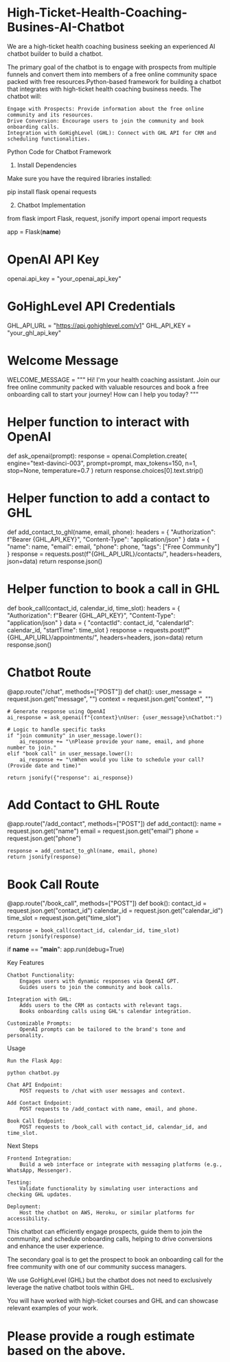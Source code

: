 # High-Ticket-Health-Coaching-Busines-AI-Chatbot
We are a high-ticket health coaching business seeking an experienced AI chatbot builder to build a chatbot.

The primary goal of the chatbot is to engage with prospects from multiple funnels and convert them into members of a free online community space packed with free resources.Python-based framework for building a chatbot that integrates with high-ticket health coaching business needs. The chatbot will:

    Engage with Prospects: Provide information about the free online community and its resources.
    Drive Conversion: Encourage users to join the community and book onboarding calls.
    Integration with GoHighLevel (GHL): Connect with GHL API for CRM and scheduling functionalities.

Python Code for Chatbot Framework
1. Install Dependencies

Make sure you have the required libraries installed:

pip install flask openai requests

2. Chatbot Implementation

from flask import Flask, request, jsonify
import openai
import requests

app = Flask(__name__)

# OpenAI API Key
openai.api_key = "your_openai_api_key"

# GoHighLevel API Credentials
GHL_API_URL = "https://api.gohighlevel.com/v1"
GHL_API_KEY = "your_ghl_api_key"

# Welcome Message
WELCOME_MESSAGE = """
Hi! I'm your health coaching assistant. 
Join our free online community packed with valuable resources and book a free onboarding call to start your journey!
How can I help you today?
"""

# Helper function to interact with OpenAI
def ask_openai(prompt):
    response = openai.Completion.create(
        engine="text-davinci-003",
        prompt=prompt,
        max_tokens=150,
        n=1,
        stop=None,
        temperature=0.7
    )
    return response.choices[0].text.strip()

# Helper function to add a contact to GHL
def add_contact_to_ghl(name, email, phone):
    headers = {
        "Authorization": f"Bearer {GHL_API_KEY}",
        "Content-Type": "application/json"
    }
    data = {
        "name": name,
        "email": email,
        "phone": phone,
        "tags": ["Free Community"]
    }
    response = requests.post(f"{GHL_API_URL}/contacts/", headers=headers, json=data)
    return response.json()

# Helper function to book a call in GHL
def book_call(contact_id, calendar_id, time_slot):
    headers = {
        "Authorization": f"Bearer {GHL_API_KEY}",
        "Content-Type": "application/json"
    }
    data = {
        "contactId": contact_id,
        "calendarId": calendar_id,
        "startTime": time_slot
    }
    response = requests.post(f"{GHL_API_URL}/appointments/", headers=headers, json=data)
    return response.json()

# Chatbot Route
@app.route("/chat", methods=["POST"])
def chat():
    user_message = request.json.get("message", "")
    context = request.json.get("context", "")

    # Generate response using OpenAI
    ai_response = ask_openai(f"{context}\nUser: {user_message}\nChatbot:")

    # Logic to handle specific tasks
    if "join community" in user_message.lower():
        ai_response += "\nPlease provide your name, email, and phone number to join."
    elif "book call" in user_message.lower():
        ai_response += "\nWhen would you like to schedule your call? (Provide date and time)"

    return jsonify({"response": ai_response})

# Add Contact to GHL Route
@app.route("/add_contact", methods=["POST"])
def add_contact():
    name = request.json.get("name")
    email = request.json.get("email")
    phone = request.json.get("phone")

    response = add_contact_to_ghl(name, email, phone)
    return jsonify(response)

# Book Call Route
@app.route("/book_call", methods=["POST"])
def book():
    contact_id = request.json.get("contact_id")
    calendar_id = request.json.get("calendar_id")
    time_slot = request.json.get("time_slot")

    response = book_call(contact_id, calendar_id, time_slot)
    return jsonify(response)

if __name__ == "__main__":
    app.run(debug=True)

Key Features

    Chatbot Functionality:
        Engages users with dynamic responses via OpenAI GPT.
        Guides users to join the community and book calls.

    Integration with GHL:
        Adds users to the CRM as contacts with relevant tags.
        Books onboarding calls using GHL's calendar integration.

    Customizable Prompts:
        OpenAI prompts can be tailored to the brand's tone and personality.

Usage

    Run the Flask App:

    python chatbot.py

    Chat API Endpoint:
        POST requests to /chat with user messages and context.

    Add Contact Endpoint:
        POST requests to /add_contact with name, email, and phone.

    Book Call Endpoint:
        POST requests to /book_call with contact_id, calendar_id, and time_slot.

Next Steps

    Frontend Integration:
        Build a web interface or integrate with messaging platforms (e.g., WhatsApp, Messenger).

    Testing:
        Validate functionality by simulating user interactions and checking GHL updates.

    Deployment:
        Host the chatbot on AWS, Heroku, or similar platforms for accessibility.

This chatbot can efficiently engage prospects, guide them to join the community, and schedule onboarding calls, helping to drive conversions and enhance the user experience.

The secondary goal is to get the prospect to book an onboarding call for the free community with one of our community success managers.

We use GoHighLevel (GHL) but the chatbot does not need to exclusively leverage the native chatbot tools within GHL.

You will have worked with high-ticket courses and GHL and can showcase relevant examples of your work.

Please provide a rough estimate based on the above.
======================
